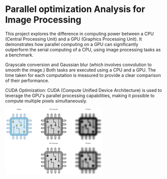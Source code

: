 # Parallel optimization Analysis for Image Processing

This project explores the difference in computing power between a CPU (Central Processing Unit) and a GPU (Graphics Processing Unit). 
It demonstrates how parallel computing on a GPU can significantly outperform the serial computing of a CPU, using image processing tasks as a benchmark.

Grayscale conversion and Gaussian blur  (which involves convolution to smooth the image.) 
Both tasks are executed using a CPU and a GPU. 
The time taken for each computation is measured to provide a clear comparison of their performance.

CUDA Optimization: CUDA (Compute Unified Device Architecture) is used to leverage the GPU's parallel processing capabilities, 
making it possible to compute multiple pixels simultaneously.

![image processed](chip_image.png)